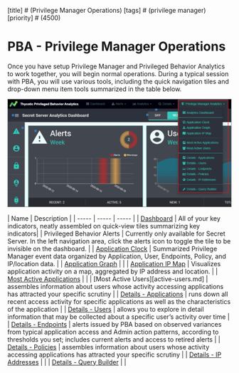 [title] # (Privilege Manager Operations)
[tags] # (privilege manager)
[priority] # (4500)
# PBA - Privilege Manager Operations

Once you have setup Privilege Manager and Privileged Behavior Analytics to work together, you will begin normal operations. During a typical session with PBA, you will use various tools, including the quick navigation tiles and drop-down menu item tools summarized in the table below.

![pm](images/pm.png "Privilege Manager operations overview")

| Name | Description |
| ----- | ----- | ----- |
| [Dashboard](dashboard.md) | All of your key indicators, neatly assembled on quick-view tiles summarizing key indicators|
| Privileged Behavior Alerts | Currently only available for Secret Server. In the left navigation area, click the alerts icon to toggle the tile to be invisible on the dashboard. |
| [Application Clock](app-clock.md) | Summarized Privilege Manager event data organized by Application, User, Endpoints, Policy, and IP/location data. |
| [Application Graph](app-graph.md) | |
| [Application IP Map](ip-map.md) | Visualizes application activity on a map, aggregated by IP address and location. |
| [Most Active Applications](active-app.md) | |
| [Most Active Users][active-users.md] | assembles information about users whose activity accessing applications has attracted your specific scrutiny |
| [Details - Applications](app-details.md) | runs down all recent access activity for specific applications as well as the characteristics of the application |
| [Details - Users](user-details.md) | allows you to explore in detail information that may be collected about a specific user’s activity over time |
| [Details - Endpoints](endpoints.md) | alerts issued by PBA based on observed variances from typical application access and Admin action patterns, according to thresholds you set; includes current alerts and access to retired alerts |
| [Details - Policies](policies.md) | assembles information about users whose activity accessing applications has attracted your specific scrutiny |
| [Details - IP Addresses](ip-address.md) | |
| [Details - Query Builder](query.md) | |
